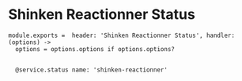 
# Shinken Reactionner Status

    module.exports =  header: 'Shinken Reactionner Status', handler: (options) ->
      options = options.options if options.options?


      @service.status name: 'shinken-reactionner'
